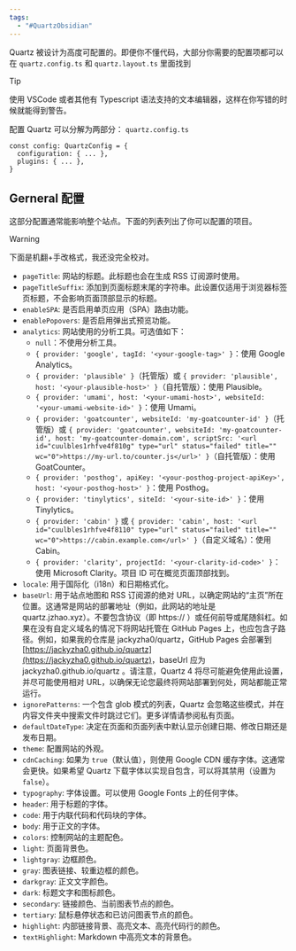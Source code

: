 ```yaml
---
tags:
  - "#QuartzObsidian"
---
```

Quartz 被设计为高度可配置的。即便你不懂代码，大部分你需要的配置项都可以在 `quartz.config.ts` 和 `quartz.layout.ts` 里面找到

> [!tip]
> 使用 VSCode 或者其他有 Typescript 语法支持的文本编辑器，这样在你写错的时候就能得到警告。

配置 Quartz 可以分解为两部分：
`quartz.config.ts`
``` 
const config: QuartzConfig = {
  configuration: { ... },
  plugins: { ... },
}
```

## Gerneral 配置
这部分配置通常能影响整个站点。下面的列表列出了你可以配置的项目。

> [!warning]
> 下面是机翻+手改格式，我还没完全校对。

- `pageTitle`: 网站的标题。此标题也会在生成 RSS 订阅源时使用。
- `pageTitleSuffix`: 添加到页面标题末尾的字符串。此设置仅适用于浏览器标签页标题，不会影响页面顶部显示的标题。
- `enableSPA`: 是否启用单页应用（SPA）路由功能。
- `enablePopovers`: 是否启用弹出式预览功能。
- `analytics`: 网站使用的分析工具。可选值如下：
	- `null`：不使用分析工具。
	- `{ provider: 'google', tagId: '<your-google-tag>' }`：使用 Google Analytics。
	- `{ provider: 'plausible' }`（托管版）或 `{ provider: 'plausible', host: '<your-plausible-host>' }`（自托管版）：使用 Plausible。
	- `{ provider: 'umami', host: '<your-umami-host>', websiteId: '<your-umami-website-id>' }`：使用 Umami。
	- `{ provider: 'goatcounter', websiteId: 'my-goatcounter-id' }`（托管版）或 `{ provider: 'goatcounter', websiteId: 'my-goatcounter-id', host: 'my-goatcounter-domain.com', scriptSrc: '<url id="cuulbles1rhfve4f810g" type="url" status="failed" title="" wc="0">https://my-url.to/counter.js</url>' }`（自托管版）：使用 GoatCounter。
	- `{ provider: 'posthog', apiKey: '<your-posthog-project-apiKey>', host: '<your-posthog-host>' }`：使用 Posthog。
	- `{ provider: 'tinylytics', siteId: '<your-site-id>' }`：使用 Tinylytics。
	- `{ provider: 'cabin' }` 或 `{ provider: 'cabin', host: '<url id="cuulbles1rhfve4f8110" type="url" status="failed" title="" wc="0">https://cabin.example.com</url>' }`（自定义域名）：使用 Cabin。
	- `{ provider: 'clarity', projectId: '<your-clarity-id-code>' }`：使用 Microsoft Clarity。项目 ID 可在概览页面顶部找到。
- `locale`: 用于国际化（i18n）和日期格式化。
- `baseUrl`: 用于站点地图和 RSS 订阅源的绝对 URL，以确定网站的“主页”所在位置。这通常是网站的部署地址（例如，此网站的地址是 quartz.jzhao.xyz）。不要包含协议（即 https:// ）或任何前导或尾随斜杠。如果在没有自定义域名的情况下将网站托管在 GitHub Pages 上，也应包含子路径。例如，如果我的仓库是 jackyzha0/quartz，GitHub Pages 会部署到 <url id="cuulbles1rhfve4f811g" type="url" status="failed" title="" wc="0">[https://jackyzha0.github.io/quartz](https://jackyzha0.github.io/quartz)</url>，baseUrl 应为 jackyzha0.github.io/quartz 。请注意，Quartz 4 将尽可能避免使用此设置，并尽可能使用相对 URL，以确保无论您最终将网站部署到何处，网站都能正常运行。
- `ignorePatterns`: 一个包含 glob 模式的列表，Quartz 会忽略这些模式，并在内容文件夹中搜索文件时跳过它们。更多详情请参阅私有页面。
- `defaultDateType`: 决定在页面和页面列表中默认显示创建日期、修改日期还是发布日期。
- `theme`: 配置网站的外观。
- `cdnCaching`: 如果为 `true`（默认值），则使用 Google CDN 缓存字体。这通常会更快。如果希望 Quartz 下载字体以实现自包含，可以将其禁用（设置为 `false`）。
- `typography`: 字体设置。可以使用 Google Fonts 上的任何字体。
- `header`: 用于标题的字体。
- `code`: 用于内联代码和代码块的字体。
- `body`: 用于正文的字体。
- `colors`: 控制网站的主题配色。
- `light`: 页面背景色。
- `lightgray`: 边框颜色。
- `gray`: 图表链接、较重边框的颜色。
- `darkgray`: 正文文字颜色。
- `dark`: 标题文字和图标颜色。
- `secondary`: 链接颜色、当前图表节点的颜色。
- `tertiary`: 鼠标悬停状态和已访问图表节点的颜色。
- `highlight`: 内部链接背景、高亮文本、高亮代码行的颜色。
- `textHighlight`: Markdown 中高亮文本的背景色。